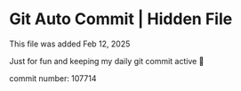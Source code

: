# Git Auto Commit | Hidden File

This file was added Feb 12, 2025

Just for fun and keeping my daily git commit active 🤪

commit number: 107714
